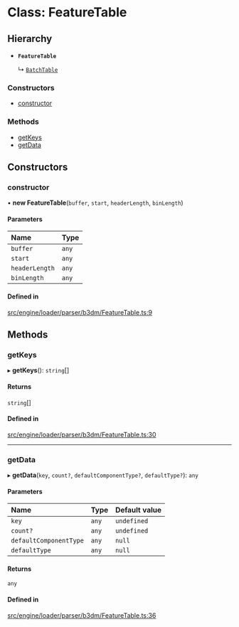 # Class: FeatureTable

## Hierarchy

- **`FeatureTable`**

  ↳ [`BatchTable`](BatchTable.md)


### Constructors

- [constructor](FeatureTable.md#constructor)

### Methods

- [getKeys](FeatureTable.md#getkeys)
- [getData](FeatureTable.md#getdata)

## Constructors

### constructor

• **new FeatureTable**(`buffer`, `start`, `headerLength`, `binLength`)

#### Parameters

| Name | Type |
| :------ | :------ |
| `buffer` | `any` |
| `start` | `any` |
| `headerLength` | `any` |
| `binLength` | `any` |

#### Defined in

[src/engine/loader/parser/b3dm/FeatureTable.ts:9](https://github.com/Orillusion/orillusion/blob/main/src/engine/loader/parser/b3dm/FeatureTable.ts#L9)

## Methods

### getKeys

▸ **getKeys**(): `string`[]

#### Returns

`string`[]

#### Defined in

[src/engine/loader/parser/b3dm/FeatureTable.ts:30](https://github.com/Orillusion/orillusion/blob/main/src/engine/loader/parser/b3dm/FeatureTable.ts#L30)

___

### getData

▸ **getData**(`key`, `count?`, `defaultComponentType?`, `defaultType?`): `any`

#### Parameters

| Name | Type | Default value |
| :------ | :------ | :------ |
| `key` | `any` | `undefined` |
| `count?` | `any` | `undefined` |
| `defaultComponentType` | `any` | `null` |
| `defaultType` | `any` | `null` |

#### Returns

`any`

#### Defined in

[src/engine/loader/parser/b3dm/FeatureTable.ts:36](https://github.com/Orillusion/orillusion/blob/main/src/engine/loader/parser/b3dm/FeatureTable.ts#L36)
